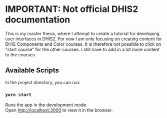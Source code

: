 # IMPORTANT: Not official DHIS2 documentation

This is my master thesis, where I attempt to create a tutorial for developing user interfaces in DHIS2. For now I am only focusing on creating content for DHIS Components and Color courses. It is therefore not possible to click on "start course" for the other courses. I still have to add in a lot more content to the courses

## Available Scripts

In the project directory, you can run:

### `yarn start`

Runs the app in the development mode.<br />
Open [http://localhost:3000](http://localhost:3000) to view it in the browser.


